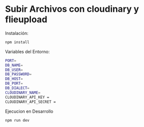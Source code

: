 # Subir Archivos con cloudinary y flieupload

Instalación:

```bash
npm install
```

Variables del Entorno:
```bash
PORT=
DB_NAME=
DB_USER=
DB_PASSWORD=
DB_HOST=
DB_PORT=
DB_DIALECT=
CLOUDINARY_NAME= 
CLOUDINARY_API_KEY = 
CLOUDINARY_API_SECRET = 
```

Ejecucion en Desarrollo
```bash
npm run dev
```	
